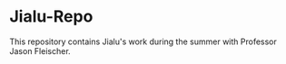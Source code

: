 # Jialu-Repo

This repository contains Jialu's work during the summer with Professor Jason Fleischer.
